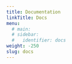 ```yaml
---
title: Documentation
linkTitle: Docs
menu:
  # main:
  # sidebar:
  #   identifier: docs
weight: -250
slug: docs
---
```

